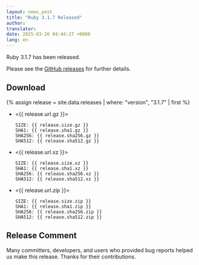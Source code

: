```yaml
---
layout: news_post
title: "Ruby 3.1.7 Released"
author:
translator:
date: 2025-03-26 04:44:27 +0000
lang: en
---
```


Ruby 3.1.7 has been released.

Please see the [GitHub releases](https://github.com/ruby/ruby/releases/tag/v3_1_7) for further details.

## Download

{% assign release = site.data.releases | where: "version", "3.1.7" | first %}

* <{{ release.url.gz }}>

      SIZE: {{ release.size.gz }}
      SHA1: {{ release.sha1.gz }}
      SHA256: {{ release.sha256.gz }}
      SHA512: {{ release.sha512.gz }}

* <{{ release.url.xz }}>

      SIZE: {{ release.size.xz }}
      SHA1: {{ release.sha1.xz }}
      SHA256: {{ release.sha256.xz }}
      SHA512: {{ release.sha512.xz }}

* <{{ release.url.zip }}>

      SIZE: {{ release.size.zip }}
      SHA1: {{ release.sha1.zip }}
      SHA256: {{ release.sha256.zip }}
      SHA512: {{ release.sha512.zip }}

## Release Comment

Many committers, developers, and users who provided bug reports helped us make this release.
Thanks for their contributions.

